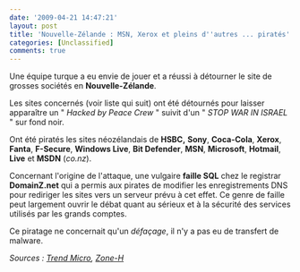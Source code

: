 ```yaml
---
date: '2009-04-21 14:47:21'
layout: post
title: 'Nouvelle-Zélande : MSN, Xerox et pleins d''autres ... piratés'
categories: [Unclassified]
comments: true
---
```


Une équipe turque a eu envie de jouer et a réussi à détourner le site de grosses sociétés en **Nouvelle-Zélande**.

Les sites concernés (voir liste qui suit) ont été détournés pour laisser apparaître un " _Hacked by Peace Crew_ " suivit d'un " _STOP WAR IN ISRAEL_ " sur fond noir.

Ont été piratés les sites néozélandais de **HSBC,** **Sony**, **Coca-Cola**, **Xerox**, **Fanta**, **F-Secure**, **Windows Live**, **Bit Defender**, **MSN**, **Microsoft**, **Hotmail**, **Live** et **MSDN** (_co.nz_).

Concernant l'origine de l'attaque, une vulgaire **faille SQL** chez le registrar **DomainZ.net** qui a permis aux pirates de modifier les enregistrements DNS pour rediriger les sites vers un serveur prévu à cet effet. Ce genre de faille peut largement ouvrir le débat quant au sérieux et à la sécurité des services utilisés par les grands comptes.

Ce piratage ne concernait qu'un _défaçage_, il n'y a pas eu de transfert de malware.

*Sources : [Trend Micro](http://countermeasures.trendmicro.eu/microsoft-xerox-coca-cola-and-more-hacked/), [Zone-H](http://www.zone-h.org/news/id/4708)*
